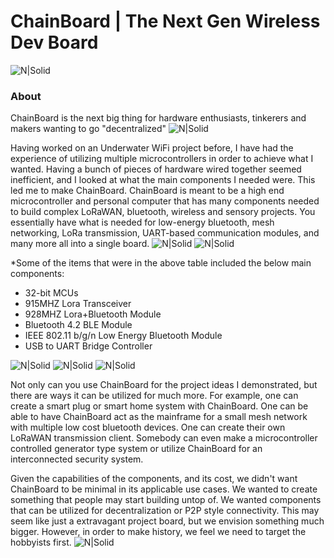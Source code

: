 # ChainBoard | The Next Gen Wireless Dev Board
![N|Solid](https://ksr-ugc.imgix.net/assets/026/663/532/011ab6a3ab4fdd5a31a3429eb3aa7b7e_original.png?ixlib=rb-2.1.0&crop=faces&w=1024&h=576&fit=crop&v=1569861100&auto=format&frame=1&q=92&s=8b8d966ac7c8b45ce18c7700c294ef54)
### About
ChainBoard is the next big thing for hardware enthusiasts, tinkerers and makers wanting to go "decentralized"
![N|Solid](https://ksr-ugc.imgix.net/assets/026/631/309/62a628ff7f5e6a5cf3869856cbb2e88b_original.png?ixlib=rb-2.1.0&w=680&fit=max&v=1569595065&auto=format&gif-q=50&lossless=true&s=e795e51a4564bea279e3035308f9eaab)

Having worked on an Underwater WiFi project before, I have had the experience of utilizing multiple microcontrollers in order to achieve what I wanted. Having a bunch of pieces of hardware wired together seemed inefficient, and I looked at what the main components I needed were. This led me to make ChainBoard. ChainBoard is meant to be a high end microcontroller and personal computer that has many components needed to build complex LoRaWAN, bluetooth, wireless and sensory projects. You essentially have what is needed for low-energy bluetooth, mesh networking, LoRa transmission, UART-based communication modules, and many more all into a single board. 
![N|Solid](https://ksr-ugc.imgix.net/assets/026/631/361/2c751470eea058c421ec83fd7a40084d_original.png?ixlib=rb-2.1.0&w=680&fit=max&v=1569595387&auto=format&gif-q=50&lossless=true&s=14ae2bffa95ed09c8f2db2df64ffccb1)
![N|Solid](https://ksr-ugc.imgix.net/assets/026/654/935/b840a7493242995678a69d7bfc4c7296_original.png?ixlib=rb-2.1.0&w=680&fit=max&v=1569801659&auto=format&gif-q=50&lossless=true&s=2f52a369028ab6d6827b05c754dcd01f)

*Some of the items that were in the above table included the below main components:
- 32-bit MCUs
- 915MHZ Lora Transceiver
- 928MHZ Lora+Bluetooth Module
- Bluetooth 4.2 BLE Module
- IEEE 802.11 b/g/n Low Energy Bluetooth Module
- USB to UART Bridge Controller

![N|Solid](https://ksr-ugc.imgix.net/assets/026/739/381/fe14fcf81a251f9f1fb596125edb3fc1_original.png?ixlib=rb-2.1.0&w=680&fit=max&v=1570402944&auto=format&gif-q=50&lossless=true&s=fabe1281b048b67d739e6b86b69e0e54)
![N|Solid](https://ksr-ugc.imgix.net/assets/026/631/597/423edab1dfea4f6da43decc7075cd80e_original.png?ixlib=rb-2.1.0&w=680&fit=max&v=1569596644&auto=format&gif-q=50&lossless=true&s=42bb288e102625b9b77d59b9b581c4d9)
![N|Solid](https://ksr-ugc.imgix.net/assets/026/685/199/43c98834f22bd65485bdcf3872c071bc_original.png?ixlib=rb-2.1.0&w=680&fit=max&v=1569978728&auto=format&gif-q=50&lossless=true&s=99b2056dd2ca3c633bd118c15e531009)

Not only can you use ChainBoard for the project ideas I demonstrated, but there are ways it can be utilized for much more. For example, one can create a smart plug or smart home system with ChainBoard. One can be able to have ChainBoard act as the mainframe for a small mesh network with multiple low cost bluetooth devices. One can create their own LoRaWAN transmission client. Somebody can even make a microcontroller controlled generator type system or utilize ChainBoard for an interconnected security system.

Given the capabilities of the components, and its cost, we didn't want ChainBoard to be minimal in its applicable use cases. We wanted to create something that people may start building untop of. We wanted components that can be utilized for decentralization or P2P style connectivity. This may seem like just a extravagant project board, but we envision something much bigger. However, in order to make history, we feel we need to target the hobbyists first. 
![N|Solid](https://ksr-ugc.imgix.net/assets/026/697/633/3e4ebe07d61e7a5620415db366fb213c_original.png?ixlib=rb-2.1.0&w=680&fit=max&v=1570055644&auto=format&gif-q=50&lossless=true&s=21a42fdc4f089d9c0bf1bff984b777e7)
